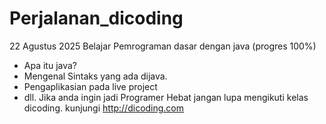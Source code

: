 # Perjalanan_dicoding

22 Agustus 2025 
Belajar Pemrograman dasar dengan java (progres 100%)
- Apa itu java?
- Mengenal Sintaks yang ada dijava.
- Pengaplikasian pada live project
- dll.
Jika anda ingin jadi Programer Hebat jangan lupa mengikuti kelas dicoding.
kunjungi http://dicoding.com


